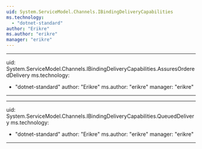 ```yaml
---
uid: System.ServiceModel.Channels.IBindingDeliveryCapabilities
ms.technology: 
  - "dotnet-standard"
author: "Erikre"
ms.author: "erikre"
manager: "erikre"
---
```


---
uid: System.ServiceModel.Channels.IBindingDeliveryCapabilities.AssuresOrderedDelivery
ms.technology: 
  - "dotnet-standard"
author: "Erikre"
ms.author: "erikre"
manager: "erikre"
---

---
uid: System.ServiceModel.Channels.IBindingDeliveryCapabilities.QueuedDelivery
ms.technology: 
  - "dotnet-standard"
author: "Erikre"
ms.author: "erikre"
manager: "erikre"
---
